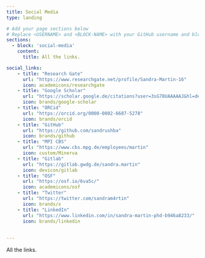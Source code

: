 ```yaml
---
title: Social Media
type: landing

# Add your page sections below
# Replace <USERNAME> and <BLOCK-NAME> with your GitHub username and block name, respectively.
sections:
  - block: 'social-media'
    content:
      title: All the links.

social_links:
    - title: "Research Gate"
      url: "https://www.researchgate.net/profile/Sandra-Martin-16"
      icon: academicons/researchgate
    - title: "Google Scholar"
      url: "https://scholar.google.de/citations?user=3sG78UAAAAAJ&hl=de"
      icon: brands/google-scholar  
    - title: "ORCid"
      url: "https://orcid.org/0000-0002-6687-5278"
      icon: brands/orcid
    - title: "GitHub"
      url: "https://github.com/sandrushba"
      icon: brands/github
    - title: "MPI CBS"
      url: "https://www.cbs.mpg.de/employees/martin"
      icon: custom/Minerva
    - title: "Gitlab"
      url: "https://gitlab.gwdg.de/sandra.martin"
      icon: devicon/gitlab
    - title: "OSF"
      url: "https://osf.io/6va5c/"
      icon: academicons/osf
    - title: "Twitter"
      url: "https://twitter.com/sandram4rtin"
      icon: brands/x
    - title: "LinkedIn"
      url: "https://www.linkedin.com/in/sandra-martin-phd-b946a8233/"
      icon: brands/linkedin
    
 
---
```


All the links.

